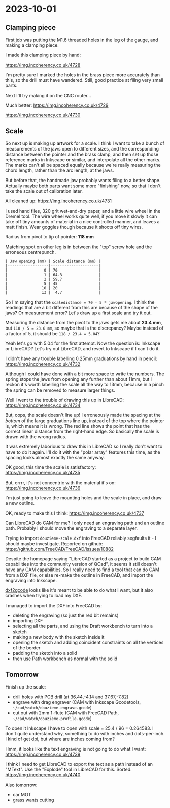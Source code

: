 # 2023-10-01

## Clamping piece

First job was putting the M1.6 threaded holes in the leg of the gauge, and making a clamping
piece.

I made this clamping piece by hand:

https://img.incoherency.co.uk/4728

I'm pretty sure I marked the holes in the brass piece more accurately than this, so the
drill must have wandered. Still, good practice at filing very small parts.

Next I'll try making it on the CNC router...

Much better: https://img.incoherency.co.uk/4729

https://img.incoherency.co.uk/4730

## Scale

So next up is making up artwork for a scale. I think I want to take a bunch of measurements of the jaws open to
different sizes, and the corresponding distance between the pointer and the brass clamp, and then set up
those reference marks in Inkscape or similar, and interpolate all the other marks. The marks can't all be spaced
equally because we're really measuring the chord length, rather than the arc length, at the jaws.

But before that, the handmade jaw probably wants filing to a better shape. Actually maybe both parts want some more
"finishing" now, so that I don't take the scale out of calibration later.

All cleaned up: https://img.incoherency.co.uk/4731

I used hand files, 320 grit wet-and-dry paper, and a little wire wheel in the Dremel tool. The wire wheel
works quite well, if you move it slowly it can take off tiny amounts of material in a nice controlled manner,
and leaves a matt finish. Wear goggles though because it shoots off tiny wires.

Radius from pivot to tip of pointer: **118 mm**

Matching spot on other leg is in between the "top" screw hole and the erroneous centrepunch.

    | Jaw opening (mm) | Scale distance (mm) |
    |------------------|---------------------|
    |                0 | 70                  |
    |                1 | 64.3                |
    |                2 | 59.7                |
    |                5 | 45                  |
    |               10 | 20                  |
    |               13 |  4.7                |

So I'm saying that the `scaledistance = 70 - 5 * jawopening`. I think the readings that are a bit
different from this are because of the shape of the jaws? Or measurement error? Let's draw up a
first scale and try it out.

Measuring the distance from the pivot to the jaws gets me about **23.4 mm**, but `118 / 5 = 23.6 mm`,
so maybe that is the discrepancy? Maybe instead of a factor of 5, it should be `118 / 23.4 = 5.04`?

Yeah let's go with 5.04 for the first attempt. Now the question is: Inkscape or LibreCAD? Let's try
out LibreCAD, and revert to Inkscape if I can't do it.

I didn't have any trouble labelling 0.25mm graduations by hand in pencil: https://img.incoherency.co.uk/4732

Although I could have done with a bit more space to write the numbers. The spring stops the jaws from
opening any further than about 11mm, but I reckon it's worth labelling the scale all the way to 13mm,
because in a pinch the spring can be removed to measure larger things.

Well I went to the trouble of drawing this up in LibreCAD: https://img.incoherency.co.uk/4734

But, oops, the scale doesn't line up! I erroneously made the spacing at the *bottom* of the large
graduations line up, instead of the top where the pointer is, which means it is wrong. The red line
shows the point that has the correct linear distance from the right-hand edge. So basically the scale
is drawn with the wrong radius.

It was extremely laborious to draw this in LibreCAD so I really don't want to have to do it again.
I'll do it with the "polar array" features this time, as the spacing looks almost exactly the same
anyway.

OK good, this time the scale is satisfactory: https://img.incoherency.co.uk/4735

But, errrr, it's not concentric with the material it's on: https://img.incoherency.co.uk/4736

I'm just going to leave the mounting holes and the scale in place, and draw a new outline.

OK, ready to make this I think: https://img.incoherency.co.uk/4737

Can LibreCAD do CAM for me? I only need an engraving path and an outline path. Probably I should move
the engraving to a separate layer.

Trying to import `douzieme-scale.dxf` into FreeCAD reliably segfaults it - I should maybe investigate.
Reported on github: https://github.com/FreeCAD/FreeCAD/issues/10882

Despite the homepage saying "LibreCAD started as a project to build CAM capabilities into the community version of QCad",
it seems it still doesn't have any CAM capabilities. So I really need to find a tool that can do CAM
from a DXF file, or else re-make the outline in FreeCAD, and import the engraving into Inkscape.

[dxf2gcode](https://sourceforge.net/projects/dxf2gcode/) looks like it's meant to be able to do what I want,
but it also crashes when trying to load my DXF.

I managed to import the DXF into FreeCAD by:

* deleting the engraving (so just the red bit remains)
* importing DXF
* selecting all the parts, and using the Draft workbench to turn into a sketch
* making a new body with the sketch inside it
* opening the sketch and adding coincident constraints on all the vertices of the border
* padding the sketch into a solid
* then use Path workbench as normal with the solid

## Tomorrow

Finish up the scale:

* drill holes with PCB drill (at 36.44,-4.14 and 37.67,-7.82)
* engrave with drag engraver (CAM with Inkscape Gcodetools, `~/cad/watch/douzieme-engrave.gcode`)
* cut out with 2mm 1-flute (CAM with FreeCAD Path, `~/cad/watch/douzieme-profile.gcode`)

To open it Inkscape I have to open with scale = 25.4 / 96 = 0.264583. I don't quite understand why, something
to do with inches and dots-per-inch. I kind of get dpi, but where are inches coming from?

Hmm, it looks like the text engraving is not going to do what I want: https://img.incoherency.co.uk/4739

I think I need to get LibreCAD to export the text as a path instead of an "MText". Use the "Explode" tool
in LibreCAD for this. Sorted: https://img.incoherency.co.uk/4740

Also tomorrow:

* car MOT
* grass wants cutting
